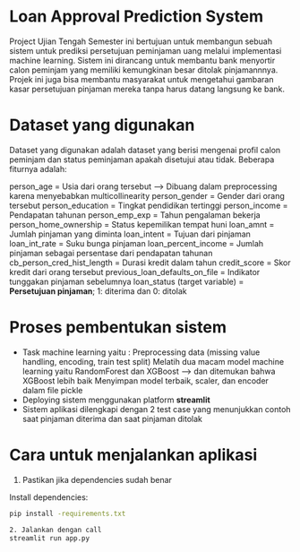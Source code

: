 # Loan Approval Prediction System

Project Ujian Tengah Semester ini bertujuan untuk membangun sebuah sistem untuk prediksi persetujuan peminjaman uang melalui implementasi machine learning. Sistem ini dirancang untuk membantu bank menyortir calon peminjam yang memiliki kemungkinan besar ditolak pinjamannnya. Projek ini juga bisa membantu masyarakat untuk mengetahui gambaran kasar persetujuan pinjaman mereka tanpa harus datang langsung ke bank.


# Dataset yang digunakan
Dataset yang digunakan adalah dataset yang berisi mengenai profil calon peminjam dan status peminjaman apakah disetujui atau tidak.
Beberapa fiturnya adalah:

person_age = Usia dari orang tersebut  --> Dibuang dalam preprocessing karena menyebabkan multicollinearity
person_gender = Gender dari orang tersebut
person_education = Tingkat pendidikan tertinggi
person_income = Pendapatan tahunan
person_emp_exp = Tahun pengalaman bekerja
person_home_ownership = Status kepemilikan tempat huni
loan_amnt = Jumlah pinjaman yang diminta
loan_intent = Tujuan dari pinjaman
loan_int_rate = Suku bunga pinjaman
loan_percent_income = Jumlah pinjaman sebagai persentase dari pendapatan tahunan
cb_person_cred_hist_length = Durasi kredit dalam tahun
credit_score = Skor kredit dari orang tersebut
previous_loan_defaults_on_file = Indikator tunggakan pinjaman sebelumnya
loan_status (target variable) = **Persetujuan pinjaman**; 1: diterima dan 0: ditolak

# Proses pembentukan sistem
- Task machine learning yaitu : 
    Preprocessing data (missing value handling, encoding, train test split) 
    Melatih dua macam model machine learning yaitu RandomForest dan XGBoost --> dan ditemukan bahwa XGBoost lebih baik
    Menyimpan model terbaik, scaler, dan encoder dalam file pickle
- Deploying sistem menggunakan platform **streamlit**
- Sistem aplikasi dilengkapi dengan 2 test case yang menunjukkan contoh saat pinjaman diterima dan saat pinjaman ditolak

# Cara untuk menjalankan aplikasi
1. Pastikan jika dependencies sudah benar

Install dependencies:
```bash
pip install -requirements.txt

2. Jalankan dengan call
streamlit run app.py